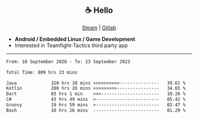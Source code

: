 <h2 align="center"> ☕ Hello </h2>

<p align="center">
  <a href="https://steamcommunity.com/id/Niforances/">Steam</a> |
  <a href="https://gitlab.com/niforances">Gitlab</a>
</p>

 - **Android / Embedded Linux / Game Development**
 - Interested in Teamfight-Tactics third party app

------

<!--START_SECTION:waka-->

```txt
From: 10 September 2020 - To: 23 September 2023

Total Time: 809 hrs 23 mins

Java             320 hrs 38 mins >>>>>>>>>>---------------   39.61 %
Kotlin           280 hrs 26 mins >>>>>>>>>----------------   34.65 %
Dart             83 hrs 1 min    >>>----------------------   10.26 %
C#               43 hrs 49 mins  >------------------------   05.42 %
Groovy           19 hrs 59 mins  >------------------------   02.47 %
Bash             10 hrs 26 mins  -------------------------   01.29 %
```

<!--END_SECTION:waka-->
